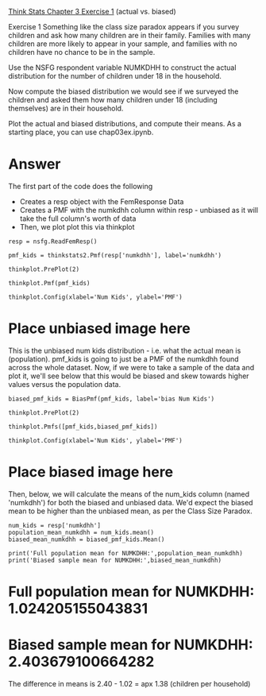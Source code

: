 [Think Stats Chapter 3 Exercise 1](http://greenteapress.com/thinkstats2/html/thinkstats2004.html#toc31) (actual vs. biased)

Exercise 1   Something like the class size paradox appears if you survey children and ask how many children are in their family. Families with many children are more likely to appear in your sample, and families with no children have no chance to be in the sample.

Use the NSFG respondent variable NUMKDHH to construct the actual distribution for the number of children under 18 in the household.

Now compute the biased distribution we would see if we surveyed the children and asked them how many children under 18 (including themselves) are in their household.

Plot the actual and biased distributions, and compute their means. As a starting place, you can use chap03ex.ipynb. 


# Answer

The first part of the code does the following

* Creates a resp object with the FemResponse Data
* Creates a PMF with the numkdhh column within resp - unbiased as it will take the full column's worth of data
* Then, we plot plot this via thinkplot

```
resp = nsfg.ReadFemResp()

pmf_kids = thinkstats2.Pmf(resp['numkdhh'], label='numkdhh')

thinkplot.PrePlot(2)

thinkplot.Pmf(pmf_kids)

thinkplot.Config(xlabel='Num Kids', ylabel='PMF')

```
# Place unbiased image here

This is the unbiased num kids distribution - i.e. what the actual mean is (population). pmf_kids is going to just be a PMF of the numkdhh found across the whole dataset. Now, if we were to take a sample of the data and plot it, we'll see below that this would be biased and skew towards higher values versus the population data.

```
biased_pmf_kids = BiasPmf(pmf_kids, label='bias Num Kids')

thinkplot.PrePlot(2)

thinkplot.Pmfs([pmf_kids,biased_pmf_kids])

thinkplot.Config(xlabel='Num Kids', ylabel='PMF')
```
# Place biased image here

Then, below, we will calculate the means of the num_kids column (named 'numkdhh') for both the biased and unbiased data. We'd expect the biased mean to be higher than the unbiased mean, as per the Class Size Paradox.

```
num_kids = resp['numkdhh']
population_mean_numkdhh = num_kids.mean()
biased_mean_numkdhh = biased_pmf_kids.Mean()

print('Full population mean for NUMKDHH:',population_mean_numkdhh)
print('Biased sample mean for NUMKDHH:',biased_mean_numkdhh)
```

# Full population mean for NUMKDHH: 1.024205155043831
# Biased sample mean for NUMKDHH: 2.403679100664282

The difference in means is 2.40 - 1.02 = apx 1.38 (children per household)

